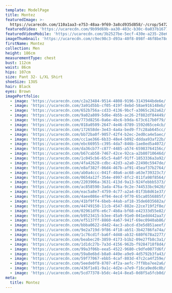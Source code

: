 ```yaml
---
template: ModelPage
title: Montez
featuredImage: >-
  https://ucarecdn.com/110a1aa3-e753-48aa-9f69-3a8cd935d858/-/crop/5472x2824/0,0/-/preview/
featuredVideo: 'https://ucarecdn.com/9b99d69b-aa30-403c-b30c-0a037b167785/'
featuredVideoMobile: 'https://ucarecdn.com/3b2527be-5ecf-430e-a235-28e600d3b9df/'
imageThumbnail: 'https://ucarecdn.com/c9ec98c3-d93a-40f8-898f-46f8be78de7d/'
firstName: Montez
collection: Men
height: 186cm
measurementType: chest
bust: 112cm
waist: 86cm
hips: 107cm
size: Pant 32- L/XL Shirt
shoeSize: 13US
hair: Black
eyes: Brown
imagePortfolio:
  - image: 'https://ucarecdn.com/c2a23484-9514-4808-9196-3143944bde6e/'
  - image: 'https://ucarecdn.com/3a91d5bb-cf05-419f-8ebd-58ae916148eb/'
  - image: 'https://ucarecdn.com/652b756a-cd33-4136-9bcf-a3065c262a62/'
  - image: 'https://ucarecdn.com/9a02a809-5d6e-4b5b-ac26-2f882df84449/'
  - image: 'https://ucarecdn.com/773d8256-0a6e-4bc6-b9da-673c617b0f79/'
  - image: 'https://ucarecdn.com/018a0509-2647-4e46-8789-1592d65ce4cb/'
  - image: 'https://ucarecdn.com/172658de-3e43-4a4a-bed9-f7c28ab645cc/'
  - image: 'https://ucarecdn.com/bb72ba0f-9057-42f4-b2ec-2ed0ca4e5aec/'
  - image: 'https://ucarecdn.com/cc1ae366-6b33-48e4-b092-dddaa93af22b/'
  - image: 'https://ucarecdn.com/ebc66955-c395-4da7-846b-1ae8ed5a4072/'
  - image: 'https://ucarecdn.com/da36cb77-c877-4485-a574-65983764156c/'
  - image: 'https://ucarecdn.com/b67cab58-7467-42ce-92ca-a2b80710646d/'
  - image: 'https://ucarecdn.com/1c045cb6-65c5-4a8f-91ff-1853336a3a92/'
  - image: 'https://ucarecdn.com/4fa42628-cdbc-42d3-a2a0-22490c5947de/'
  - image: 'https://ucarecdn.com/e8af382f-06d4-467b-af91-45eaf37b2764/'
  - image: 'https://ucarecdn.com/ab0a4ccc-041f-40a6-ac68-a63e739323c7/'
  - image: 'https://ucarecdn.com/0654a12f-354e-4997-8fc2-011fa98f8564/'
  - image: 'https://ucarecdn.com/2203906a-3631-413d-9a13-924febbb5373/'
  - image: 'https://ucarecdn.com/ac858590-3ada-476a-9c2e-744533bc9420/'
  - image: 'https://ucarecdn.com/eac5a8e7-4759-4c77-a2a4-01f3b8d61e37/'
  - image: 'https://ucarecdn.com/4aee086e-4f94-4ecd-9f70-65ca0556885f/'
  - image: 'https://ucarecdn.com/41bf9ff4-6beb-44ab-af18-35de6035682a/'
  - image: 'https://ucarecdn.com/44749150-11cb-4547-882e-22ce719f2f8e/'
  - image: 'https://ucarecdn.com/02961df6-e6c7-4b8a-bf68-e42333d55e82/'
  - image: 'https://ucarecdn.com/b9523415-b3ee-45a9-91e0-041edd442aa7/'
  - image: 'https://ucarecdn.com/ef5137ff-8860-4a67-941f-69ec0940ab86/'
  - image: 'https://ucarecdn.com/bbba0622-d4d2-4ac3-abcd-d3e5d851aeef/'
  - image: 'https://ucarecdn.com/9e2a719d-9f86-4f18-ab51-3b42786fa74a/'
  - image: 'https://ucarecdn.com/1c76cd1f-ba6f-4d48-ab32-680f678a2277/'
  - image: 'https://ucarecdn.com/beabec20-3859-4173-b1b2-09e27fb8c3a1/'
  - image: 'https://ucarecdn.com/1d1dc27b-7a3d-4156-962b-f9284718f8d4/'
  - image: 'https://ucarecdn.com/99a3f06b-eea5-4522-9680-c9dfe0077d6f/'
  - image: 'https://ucarecdn.com/59a8e6bd-b8a0-449e-a9e9-4d5792b3fa43/'
  - image: 'https://ucarecdn.com/59f77067-ebb5-4caf-803d-47c2ca4f259e/'
  - image: 'https://ucarecdn.com/5eede0f8-8707-4f2a-aefc-7ff8ba7ee2a6/'
  - image: 'https://ucarecdn.com/436f1e81-9a1c-4d2e-a7e9-f16ca9ed6c0b/'
  - image: 'https://ucarecdn.com/5cd77378-b5dc-4e14-8ea5-0d8f5a5fcb0d/'
meta:
  title: Montez
---
```


